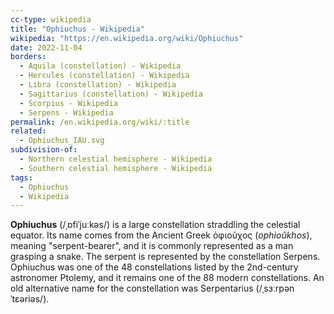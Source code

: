 ```yaml
---
cc-type: wikipedia
title: "Ophiuchus - Wikipedia"
wikipedia: "https://en.wikipedia.org/wiki/Ophiuchus"
date: 2022-11-04
borders:
  - Aquila (constellation) - Wikipedia
  - Hercules (constellation) - Wikipedia
  - Libra (constellation) - Wikipedia
  - Sagittarius (constellation) - Wikipedia
  - Scorpius - Wikipedia
  - Serpens - Wikipedia
permalink: /en.wikipedia.org/wiki/:title
related:
  - Ophiuchus_IAU.svg
subdivision-of:
  - Northern celestial hemisphere - Wikipedia
  - Southern celestial hemisphere - Wikipedia
tags:
  - Ophiuchus
  - Wikipedia
---
```

**Ophiuchus** (/ˌɒfiˈjuːkəs/) is a large constellation straddling the celestial equator. Its name comes from the Ancient Greek ὀφιοῦχος (*ophioûkhos*), meaning "serpent-bearer", and it is commonly represented as a man grasping a snake. The serpent is represented by the constellation Serpens. Ophiuchus was one of the 48 constellations listed by the 2nd-century astronomer Ptolemy, and it remains one of the 88 modern constellations. An old alternative name for the constellation was Serpentarius (/ˌsɜːrpənˈtɛəriəs/).